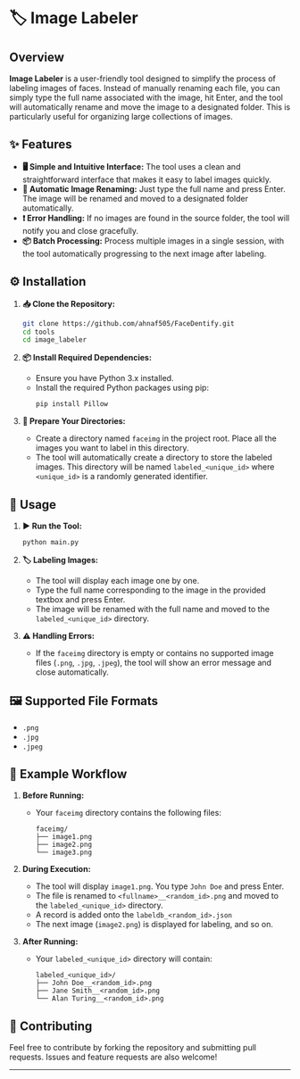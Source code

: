 # 🏷️ Image Labeler

## Overview

**Image Labeler** is a user-friendly tool designed to simplify the process of labeling images of faces. Instead of manually renaming each file, you can simply type the full name associated with the image, hit Enter, and the tool will automatically rename and move the image to a designated folder. This is particularly useful for organizing large collections of images.

## ✨ Features

- **🖥️ Simple and Intuitive Interface:** The tool uses a clean and straightforward interface that makes it easy to label images quickly.
- **🔄 Automatic Image Renaming:** Just type the full name and press Enter. The image will be renamed and moved to a designated folder automatically.
- **❗ Error Handling:** If no images are found in the source folder, the tool will notify you and close gracefully.
- **📦 Batch Processing:** Process multiple images in a single session, with the tool automatically progressing to the next image after labeling.

## ⚙️ Installation

1. **📥 Clone the Repository:**
   ```bash
   git clone https://github.com/ahnaf505/FaceDentify.git
   cd tools
   cd image_labeler
   ```

2. **📦 Install Required Dependencies:**
   - Ensure you have Python 3.x installed.
   - Install the required Python packages using pip:
     ```bash
     pip install Pillow
     ```

3. **📂 Prepare Your Directories:**
   - Create a directory named `faceimg` in the project root. Place all the images you want to label in this directory.
   - The tool will automatically create a directory to store the labeled images. This directory will be named `labeled_<unique_id>` where `<unique_id>` is a randomly generated identifier.

## 🚀 Usage

1. **▶️ Run the Tool:**
   ```bash
   python main.py
   ```

2. **🏷️ Labeling Images:**
   - The tool will display each image one by one.
   - Type the full name corresponding to the image in the provided textbox and press Enter.
   - The image will be renamed with the full name and moved to the `labeled_<unique_id>` directory.

3. **⚠️ Handling Errors:**
   - If the `faceimg` directory is empty or contains no supported image files (`.png`, `.jpg`, `.jpeg`), the tool will show an error message and close automatically.

## 🖼️ Supported File Formats

- `.png`
- `.jpg`
- `.jpeg`

## 📝 Example Workflow

1. **Before Running:**
   - Your `faceimg` directory contains the following files:
     ```
     faceimg/
     ├── image1.png
     ├── image2.png
     └── image3.png
     ```

2. **During Execution:**
   - The tool will display `image1.png`. You type `John Doe` and press Enter.
   - The file is renamed to `<fullname>__<random_id>.png` and moved to the `labeled_<unique_id>` directory.
   - A record is added onto the `labeldb_<random_id>.json` 
   - The next image (`image2.png`) is displayed for labeling, and so on.

3. **After Running:**
   - Your `labeled_<unique_id>` directory will contain:
     ```
     labeled_<unique_id>/
     ├── John Doe__<random_id>.png
     ├── Jane Smith__<random_id>.png
     └── Alan Turing__<random_id>.png
     ```

## 🤝 Contributing

Feel free to contribute by forking the repository and submitting pull requests. Issues and feature requests are also welcome!

---